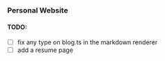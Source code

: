 ### Personal Website

#### TODO:
- [ ] fix any type on blog.ts in the markdown renderer
- [ ] add a resume page